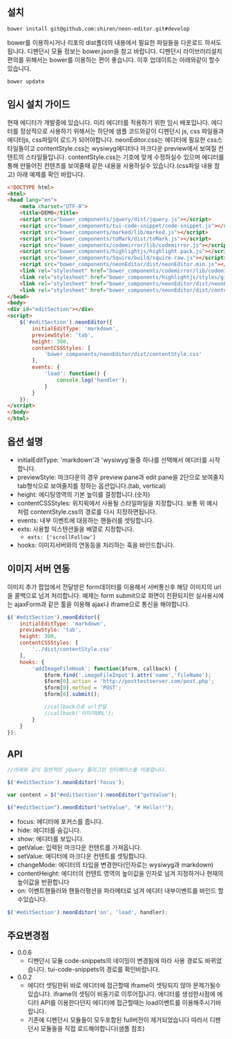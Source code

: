 ## 설치

```
bower install git@github.com:shiren/neon-editor.git#develop
```

bower를 이용하시거나 리포의 dist폴더의 내용에서 필요한 파일들을 다운로드 하셔도 됩니다.
디펜던시 모듈 정보는 bower.json을 참고 바랍니다.
디펜던시 라이브러리설치 편의를 위해서는 bower를 이용하는 편이 좋습니다.
이후 업데이트는 아래와같이 할수있습니다.

```
bower update
```

## 임시 설치 가이드

현재 에디터가 개발중에 있습니다. 미리 에디터를 적용하기 위한 임시 배포입니다.
에디터를 정상적으로 사용하기 위해서는 하단에 샘플 코드와같이 디펜던시 js, css 파일들과 에디터js, css파일이 로드가 되어야합니다.
neonEditor.css는 에디터에 필요한 css스타일들이고
contentStyle.css는 wysiwyg에디터나 마크다운 preview에서 보여질 컨텐트의 스타일들입니다.
contentStyle.css는 기호에 맞게 수정하실수 있으며 에디터를 통해 만들어진 컨텐츠를 보여줄때 같은 내용을 사용하실수 있습니다.(css파일 내용 참고)
아래 예제를 확인 바랍니다.

``` html
<!DOCTYPE html>
<html>
<head lang="en">
    <meta charset="UTF-8">
    <title>DEMO</title>
    <script src="bower_components/jquery/dist/jquery.js"></script>
    <script src="bower_components/tui-code-snippet/code-snippet.js"></script>
    <script src="bower_components/marked/lib/marked.js"></script>
    <script src="bower_components/toMark/dist/toMark.js"></script>
    <script src="bower_components/codemirror/lib/codemirror.js"></script>
    <script src="bower_components/highlightjs/highlight.pack.js"></script>
    <script src="bower_components/Squire/build/squire-raw.js"></script>
    <script src="bower_components/neonEditor/dist/neonEditor.min.js"></script>
    <link rel="stylesheet" href="bower_components/codemirror/lib/codemirror.css">
    <link rel="stylesheet" href="bower_components/highlightjs/styles/github.css">
    <link rel="stylesheet" href="bower_components/neonEditor/dist/neonEditor.css">
    <link rel="stylesheet" href="bower_components/neonEditor/dist/contentStyle.css">
</head>
<body>
<div id="editSection"></div>
<script>
    $('#editSection').neonEditor({
        initialEditType: 'markdown',
        previewStyle: 'tab',
        height: 300,
        contentCSSStyles: [
            'bower_components/neonEditor/dist/contentStyle.css'
        ],
        events: {
            'load': function() {
                console.log('handler');
            }
        }
    });
</script>
</body>
</html>
```

## 옵션 설명

* initialEditType: 'markdown'과 'wysiwyg'둘중 하나를 선택해서 에디터를 시작합니다.
* previewStyle: 마크다운의 경우 preview pane과 edit pane을 2단으로 보여줄지 tab형식으로 보여줄지를 정하는 옵션입니다.(tab, vertical)
* height: 에디팅영역의 기본 높이를 결정합니다.(숫자)
* contentCSSStyles: 위지윅에서 사용될 스타일파일을 지정합니다. 보통 위 예시 처럼 contentStyle.css의 경로를 다시 지정하면됩니다.
* events: 내부 이벤트에 대응하는 핸들러를 셋팅합니다.
* exts: 사용할 익스텐션들을 배열로 지정합니다.
    * `exts: ['scrollFollow']`
* hooks: 이미지서버와의 연동등을 처리하는 훅을 바인드합니다.

## 이미지 서버 연동

이미지 추가 팝업에서 전달받은 form데이터를 이용해서 서버통신후
해당 이미지의 url을 콜백으로 넘겨 처리합니다.
예제는 form submit으로 화면이 전환되지만 실사용시에는 ajaxForm과 같은 툴을 이용해 ajax나 iframe으로 통신을 해야합니다.

``` javascript
$('#editSection').neonEditor({
    initialEditType: 'markdown',
    previewStyle: 'tab',
    height: 300,
    contentCSSStyles: [
        '../dist/contentStyle.css'
    ],
    hooks: {
        'addImageFileHook': function($form, callback) {
            $form.find('.imageFileInput').attr('name','fileName');
            $form[0].action = 'http://posttestserver.com/post.php';
            $form[0].method = 'POST';
            $form[0].submit();

            //callback으로 url전달
            //callback('이미지URL');
        }
    }
});
```

## API

``` javascript
//아래와 같이 일반적인 jQuery 플러그인 인터페이스를 이용합니다.

$('#editSection').neonEditor('focus');

var content = $("#editSection").neonEditor("getValue");

$("#editSection").neonEditor("setValue", "# Hello!!");
```

* focus: 에디터에 포커스를 줍니다.
* hide: 에디터를 숨깁니다.
* show: 에디터를 보입니다.
* getValue: 입력된 마크다운 컨텐트를 가져옵니다.
* setValue: 에디터에 마크다운 컨텐트를 셋팅합니다.
* changeMode: 에디터의 타입을 변경한다(인자로는 wysiwyg과 markdown)
* contentHeight: 에디터의 컨텐트 영역의 높이값을 인자로 넘겨 지정하거나 현재의 높이값을 반환합니다
* on: 이벤트핸들러와 핸들러평션을 파라메터로 넘겨 에디터 내부이벤트를 바인드 할수있습니다.

``` javascript
$('#editSection').neonEditor('on', 'load', handler);
```

## 주요변경점
* 0.0.6
    * 디펜던시 모듈 code-snippets의 네이밍이 변경됨에 따라 사용 경로도 바뀌었습니다. tui-code-snippets의 경로를 확인바랍니다.
* 0.0.2
    * 에디터 셋팅한뒤 바로 에디터에 접근할때 iframe이 셋팅되지 않아 문제가될수있습니다.
    iframe의 셋팅이 비동기로 이루어집니다. 에디터를 생성한시점에 에디터 API를 이용한다던지 에디터에 접근할때는 load이벤트를 이용해주시기바랍니다.
    * 기존에 디펜던시 모듈들이 모두포함된 full버전이 제거되었습니다 따라서 디펜던시 모듈들을 직접 로드해야합니다(샘플 참조)
